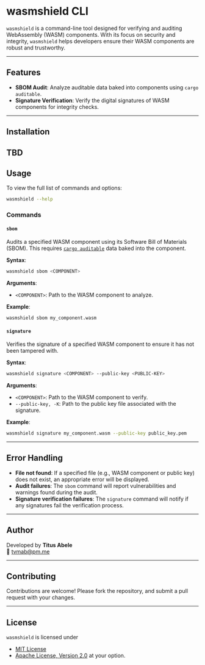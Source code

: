 # wasmshield CLI

`wasmshield` is a command-line tool designed for verifying and auditing WebAssembly (WASM) components. With its focus on security and integrity, `wasmshield` helps developers ensure their WASM components are robust and trustworthy.

---

## Features
- **SBOM Audit**: Analyze auditable data baked into components using `cargo auditable`.
- **Signature Verification**: Verify the digital signatures of WASM components for integrity checks.

---

## Installation

TBD
---

## Usage

To view the full list of commands and options:
```bash
wasmshield --help
```

### Commands

#### `sbom`
Audits a specified WASM component using its Software Bill of Materials (SBOM). This requires [`cargo auditable`](https://github.com/rust-secure-code/cargo-auditable) data baked into the component.

**Syntax**:
```bash
wasmshield sbom <COMPONENT>
```

**Arguments**:
- `<COMPONENT>`: Path to the WASM component to analyze.

**Example**:
```bash
wasmshield sbom my_component.wasm
```

#### `signature`
Verifies the signature of a specified WASM component to ensure it has not been tampered with.

**Syntax**:
```bash
wasmshield signature <COMPONENT> --public-key <PUBLIC-KEY>
```

**Arguments**:
- `<COMPONENT>`: Path to the WASM component to verify.
- `--public-key, -K`: Path to the public key file associated with the signature.

**Example**:
```bash
wasmshield signature my_component.wasm --public-key public_key.pem
```

---

## Error Handling

- **File not found**: If a specified file (e.g., WASM component or public key) does not exist, an appropriate error will be displayed.
- **Audit failures**: The `sbom` command will report vulnerabilities and warnings found during the audit.
- **Signature verification failures**: The `signature` command will notify if any signatures fail the verification process.

---

## Author

Developed by **Titus Abele**  
📧 tvmab@pm.me

---

## Contributing

Contributions are welcome! Please fork the repository, and submit a pull request with your changes.

---

## License

`wasmshield` is licensed under 
* [MIT License](https://opensource.org/license/MIT)
* [Apache License, Version 2.0](https://www.apache.org/licenses/LICENSE-2.0)
at your option.